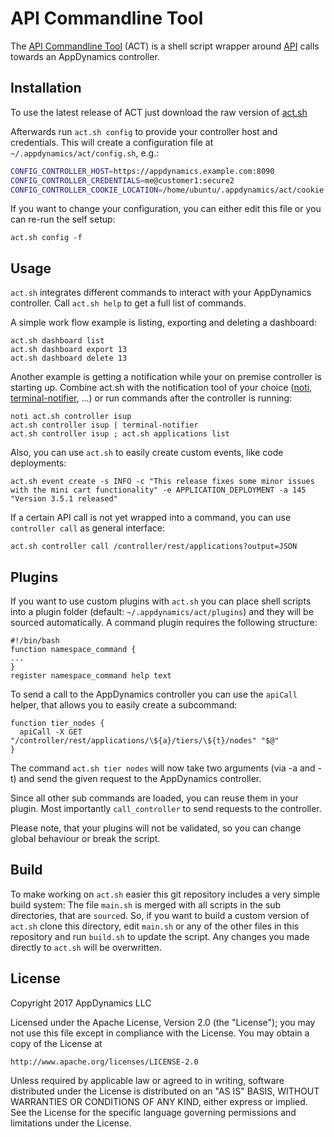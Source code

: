# API Commandline Tool

The [API Commandline Tool](https://github.com/Appdynamics/api-commandline-tool) (ACT) is a shell script wrapper around [API](https://docs.appdynamics.com/display/latest/AppDynamics+APIs#AppDynamicsAPIs-apiindex) calls towards an AppDynamics controller.

## Installation

To use the latest release of ACT just download the raw version of [act.sh](https://github.com/Appdynamics/api-commandline-tool/blob/master/act.sh)

Afterwards run `act.sh config` to provide your controller host and credentials. This will create a configuration file at `~/.appdynamics/act/config.sh`, e.g.:

```bash
CONFIG_CONTROLLER_HOST=https://appdynamics.example.com:8090
CONFIG_CONTROLLER_CREDENTIALS=me@customer1:secure2
CONFIG_CONTROLLER_COOKIE_LOCATION=/home/ubuntu/.appdynamics/act/cookie.txt
```

If you want to change your configuration, you can either edit this file or you can re-run the self setup:

```
act.sh config -f
```

## Usage

`act.sh` integrates different commands to interact with your AppDynamics controller. Call `act.sh help` to get a full list of commands.

A simple work flow example is listing, exporting and deleting a dashboard:

```
act.sh dashboard list
act.sh dashboard export 13
act.sh dashboard delete 13
```

Another example is getting a notification while your on premise controller is starting up. Combine act.sh with the notification tool of your choice ([noti](https://github.com/variadico/noti/), [terminal-notifier](https://github.com/julienXX/terminal-notifier), ...) or run commands after the controller is running:

```
noti act.sh controller isup
act.sh controller isup | terminal-notifier
act.sh controller isup ; act.sh applications list
```

Also, you can use `act.sh` to easily create custom events, like code deployments:

```
act.sh event create -s INFO -c "This release fixes some minor issues with the mini cart functionality" -e APPLICATION_DEPLOYMENT -a 145 "Version 3.5.1 released"
```

If a certain API call is not yet wrapped into a command, you can use `controller call` as general interface:

```
act.sh controller call /controller/rest/applications?output=JSON
```

## Plugins

If you want to use custom plugins with `act.sh` you can place shell scripts into a plugin folder (default: `~/.appdynamics/act/plugins`) and they will be sourced automatically. A command plugin requires the following structure:

```
#!/bin/bash
function namespace_command {
...
}
register namespace_command help text
```

To send a call to the AppDynamics controller you can use the `apiCall` helper, that allows you to easily create a subcommand:

```
function tier_nodes {
  apiCall -X GET "/controller/rest/applications/\${a}/tiers/\${t}/nodes" "$@"
}
```

The command `act.sh tier nodes` will now take two arguments (via -a and -t) and send the given request to the AppDynamics controller.

Since all other sub commands are loaded, you can reuse them in your plugin. Most importantly `call_controller` to send requests to the controller.

Please note, that your plugins will not be validated, so you can change global behaviour or break the script.

## Build

To make working on `act.sh` easier this git repository includes a very simple build system: The file `main.sh` is merged with all scripts in the sub directories, that are `source`d. So, if you want to build a custom version of `act.sh` clone this directory, edit `main.sh` or any of the other files in this repository and run `build.sh` to update the script. Any changes you made directly to `act.sh` will be overwritten.

## License

Copyright 2017 AppDynamics LLC

Licensed under the Apache License, Version 2.0 (the "License"); you may not use this file except in compliance with the License.
You may obtain a copy of the License at

    http://www.apache.org/licenses/LICENSE-2.0

Unless required by applicable law or agreed to in writing, software distributed under the License is distributed on an "AS IS" BASIS, WITHOUT WARRANTIES OR CONDITIONS OF ANY KIND, either express or implied.
See the License for the specific language governing permissions and limitations under the License.
